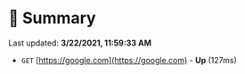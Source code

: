 # 📖 Summary
Last updated: **3/22/2021, 11:59:33 AM**

- `GET` [https://google.com](https://google.com) - **Up** (127ms)
